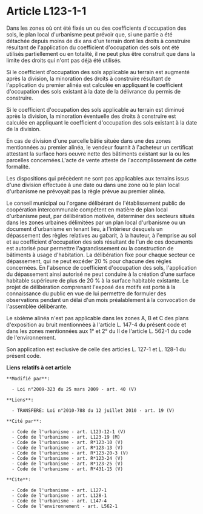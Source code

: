 # Article L123-1-1

Dans les zones où ont été fixés un ou des coefficients d'occupation des sols, le plan local d'urbanisme peut prévoir que, si
une partie a été détachée depuis moins de dix ans d'un terrain dont les droits à construire résultant de l'application du
coefficient d'occupation des sols ont été utilisés partiellement ou en totalité, il ne peut plus être construit que dans la
limite des droits qui n'ont pas déjà été utilisés. 

Si le coefficient d'occupation des sols applicable au terrain est augmenté après la division, la minoration des droits à
construire résultant de l'application du premier alinéa est calculée en appliquant le coefficient d'occupation des sols
existant à la date de la délivrance du permis de construire. 

Si le coefficient d'occupation des sols applicable au terrain est diminué après la division, la minoration éventuelle des
droits à construire est calculée en appliquant le coefficient d'occupation des sols existant à la date de la division. 

En cas de division d'une parcelle bâtie située dans une des zones mentionnées au premier alinéa, le vendeur fournit à
l'acheteur un certificat attestant la surface hors oeuvre nette des bâtiments existant sur la ou les parcelles
concernées.L'acte de vente atteste de l'accomplissement de cette formalité. 

Les dispositions qui précèdent ne sont pas applicables aux terrains issus d'une division effectuée à une date ou dans une
zone où le plan local d'urbanisme ne prévoyait pas la règle prévue au premier alinéa. 

Le conseil municipal ou l'organe délibérant de l'établissement public de coopération intercommunale compétent en matière de
plan local d'urbanisme peut, par délibération motivée, déterminer des secteurs situés dans les zones urbaines délimitées par
un plan local d'urbanisme ou un document d'urbanisme en tenant lieu, à l'intérieur desquels un dépassement des règles
relatives au gabarit, à la hauteur, à l'emprise au sol et au coefficient d'occupation des sols résultant de l'un de ces
documents est autorisé pour permettre l'agrandissement ou la construction de bâtiments à usage d'habitation. La délibération
fixe pour chaque secteur ce dépassement, qui ne peut excéder 20 % pour chacune des règles concernées. En l'absence de
coefficient d'occupation des sols, l'application du dépassement ainsi autorisé ne peut conduire à la création d'une surface
habitable supérieure de plus de 20 % à la surface habitable existante. Le projet de délibération comprenant l'exposé des
motifs est porté à la connaissance du public en vue de lui permettre de formuler des observations pendant un délai d'un mois
préalablement à la convocation de l'assemblée délibérante. 

Le sixième alinéa n'est pas applicable dans les zones A, B et C des plans d'exposition au bruit mentionnées à l'article L.
147-4 du présent code et dans les zones mentionnées aux 1° et 2° du II de l'article L. 562-1 du code de l'environnement. 

Son application est exclusive de celle des articles L. 127-1 et L. 128-1 du présent code.

**Liens relatifs à cet article**

	**Modifié par**:

	  - Loi n°2009-323 du 25 mars 2009 - art. 40 (V)

	**Liens**:

	  - TRANSFERE: Loi n°2010-788 du 12 juillet 2010 - art. 19 (V)

	**Cité par**:

	  - Code de l'urbanisme - art. L123-12-1 (V)
	  - Code de l'urbanisme - art. L123-19 (M)
	  - Code de l'urbanisme - art. R*123-10 (V)
	  - Code de l'urbanisme - art. R*123-13 (V)
	  - Code de l'urbanisme - art. R*123-20-3 (V)
	  - Code de l'urbanisme - art. R*123-24 (V)
	  - Code de l'urbanisme - art. R*123-25 (V)
	  - Code de l'urbanisme - art. R*431-15 (V)

	**Cite**:

	  - Code de l'urbanisme - art. L127-1
	  - Code de l'urbanisme - art. L128-1
	  - Code de l'urbanisme - art. L147-4
	  - Code de l'environnement - art. L562-1
